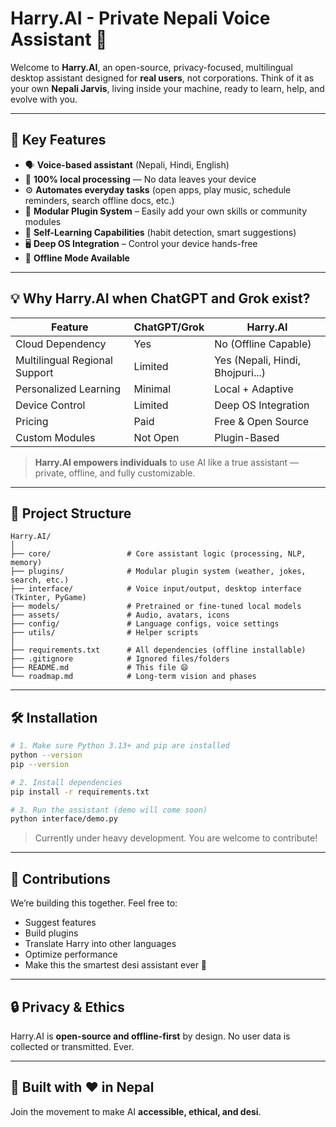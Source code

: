 # Harry.AI - Private Nepali Voice Assistant 🧠

Welcome to **Harry.AI**, an open-source, privacy-focused, multilingual desktop assistant designed for **real users**, not corporations. Think of it as your own **Nepali Jarvis**, living inside your machine, ready to learn, help, and evolve with you.

---

## 🚀 Key Features

* 🗣️ **Voice-based assistant** (Nepali, Hindi, English)
* 🔐 **100% local processing** — No data leaves your device
* ⚙️ **Automates everyday tasks** (open apps, play music, schedule reminders, search offline docs, etc.)
* 🔌 **Modular Plugin System** – Easily add your own skills or community modules
* 🧠 **Self-Learning Capabilities** (habit detection, smart suggestions)
* 🖥️ **Deep OS Integration** – Control your device hands-free
* 🌙 **Offline Mode Available**

---

## 💡 Why Harry.AI when ChatGPT and Grok exist?

| Feature                       | ChatGPT/Grok | Harry.AI                         |
| ----------------------------- | ------------ | -------------------------------- |
| Cloud Dependency              | Yes          | No (Offline Capable)             |
| Multilingual Regional Support | Limited      | Yes (Nepali, Hindi, Bhojpuri...) |
| Personalized Learning         | Minimal      | Local + Adaptive                 |
| Device Control                | Limited      | Deep OS Integration              |
| Pricing                       | Paid         | Free & Open Source               |
| Custom Modules                | Not Open     | Plugin-Based                     |

> **Harry.AI empowers individuals** to use AI like a true assistant — private, offline, and fully customizable.

---

## 📁 Project Structure

```
Harry.AI/
│
├── core/                 # Core assistant logic (processing, NLP, memory)
├── plugins/              # Modular plugin system (weather, jokes, search, etc.)
├── interface/            # Voice input/output, desktop interface (Tkinter, PyGame)
├── models/               # Pretrained or fine-tuned local models
├── assets/               # Audio, avatars, icons
├── config/               # Language configs, voice settings
├── utils/                # Helper scripts
│
├── requirements.txt      # All dependencies (offline installable)
├── .gitignore            # Ignored files/folders
├── README.md             # This file 😄
└── roadmap.md            # Long-term vision and phases
```

---

## 🛠 Installation

```bash
# 1. Make sure Python 3.13+ and pip are installed
python --version
pip --version

# 2. Install dependencies
pip install -r requirements.txt

# 3. Run the assistant (demo will come soon)
python interface/demo.py
```

> Currently under heavy development. You are welcome to contribute!

---

## 🤝 Contributions

We’re building this together. Feel free to:

* Suggest features
* Build plugins
* Translate Harry into other languages
* Optimize performance
* Make this the smartest desi assistant ever 🙌

---

## 🔒 Privacy & Ethics

Harry.AI is **open-source and offline-first** by design. No user data is collected or transmitted. Ever.

---

## 📍 Built with ❤️ in Nepal

Join the movement to make AI **accessible, ethical, and desi**.
